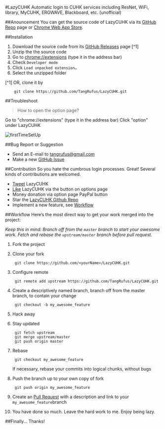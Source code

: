 #LazyCUHK
Automatic login to CUHK services including ResNet, WiFi, library, MyCUHK, ERGWAVE, Blackboard, etc. (unofficial)

##Anouncement
You can get the source code of LazyCUHK via its [GitHub Repo](https://github.com/TangRufus/LazyCUHK) page or [Chrome Web App Store](https://chrome.google.com/webstore/detail/lazy-cuhk/hhholmpehbnebpfklecipmcpkelnnabe).

##Installation
1. Download the source code from its [GitHub Releases](https://github.com/TangRufus/LazyCUHK/releases) page [^1]
2. Unzip the the source code
3. Go to [chrome://extensions](chrome://extensions) (type it in the address bar)
4. Check `Developer mode`
5. Click `Load unpacked extension…`
6. Select the unzipped folder

[^1] OR, clone it by

		git clone https://github.com/TangRufus/LazyCUHK.git

##Troubleshoot
> How to open the option page?

Go to "chrome://extensions" (type it in the address bar)
Click "option" under LazyCUHK

![firstTimeSetUp](https://raw.github.com/TangRufus/LazyCUHK/master/images/firstTimeSetUp.png)

##Bug Report or Suggestion
* Send an E-mail to <tangrufus@gmail.com>
* Make a new [GitHub Issue](https://github.com/TangRufus/LazyCUHK/issues)

##Contribution
So you hate the cumbrous login processes. Great!
Several kinds of contributions are welcomed.

* [Tweet](https://twitter.com/intent/tweet?original_referer=&source=tweetbutton&text=LazyCUHK!%20%20Don%E2%80%99t%20type%20passwords%20anymore!%20%20Just%20be%20lazy!%20%20%20&url=http%3A%2F%2Fbit.ly%2FRn37fk) LazyCUHK
* [Like](http://www.facebook.com/plugins/like.php?href=https%3A%2F%2Fchrome.google.com%2Fwebstore%2Fdetail%2Flazy-cuhk%2Fhhholmpehbnebpfklecipmcpkelnnabe&send=false&layout=standard&width=270&show_faces=false&action=like&colorscheme=light&font&height=35) LazyCUHK via the button on options page
* Money donation via option page PayPal button
* Star the [LazyCUHK Github Repo](https://github.com/TangRufus/LazyCUHK)
* Implement a new feature, see [Workflow](#workflow)

##Workflow
Here’s the most direct way to get your work merged into the project:

*Keep this in mind: Branch off from the `master` branch to start your awesome work.  Fetch and rebase the `upstream/master` branch before pull request.*


1. Fork the project
2. Clone your fork

		git clone https://github.com/<yourName>/LazyCUHK.git
3. Configure remote

		git remote add upstream https://github.com/TangRufus/LazyCUHK.git

4. Create a descriptively named branch, branch off from the master branch, to contain your change

		git checkout -b my_awesome_feature

5. Hack away
6. Stay updated

		git fetch upstream
		git merge upstream/master
		git push origin master
7. Rebase

		git checkout my_awesome_feature
   If necessary, rebase your commits into logical chunks, without bugs
8. Push the branch up to your own copy of fork

		git push origin my_awesome_feature

9. Create an [Pull Request](https://github.com/TangRufus/LazyCUHK/pull/new/master) with a description and link to your `my_awesome_feature`branch
10. You have done so much.  Leave the hard work to me.  Enjoy being lazy.

##Finally...
Thanks!
